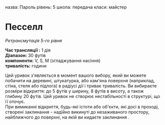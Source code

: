 назва: Пароль рівень: 5 школа: передача класи: майстер

# Песселл
_Ретрансмутація 5-го рівня_

**Час трансляції :** 1 дія    
**Діапазон:** 30 футів    
**компоненти:** V, S, М (згладжування насіння)    
**тривалість:** години

Цей уривок з'являється в момент вашого вибору, який ви можете побачити на деревині, штукатурка, або кам'яна поверхня (наприклад, стіна, стеля або підлога) в радіусі дії і триває тривалість. Ви вибираєте розміри відкриття: до 5 футів у ширину, 8 футів в висоту, а також глибину 20 футів. Цей уривок не створює нестабільності в структурі, що її оточує.    
При вимиканні відкриття, будь-які істоти або об'єкти, які досі в проході, створені заклинання - надійно викинуті до незаживаного простору, найближчого до поверхні, на якій ви кидаєте заклинання .